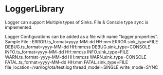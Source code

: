 # LoggerLibrary

Logger can support Multiple types of Sinks. File & Console type sync is implemented.

Logger Configurations can be added as a file with name "logger.properties". Sample File : 
ERROR.ts_format=yyyy-MM-dd HH:mm
ERROR.sink_type=FILE
DEBUG.ts_format=yyyy-MM-dd HH:mm:ss
DEBUG.sink_type=CONSOLE
INFO.ts_format=yyyy-MM-dd HH:mm:ss
INFO.sink_type=FILE
WARN.ts_format=yyyy-MM-dd HH:mm:ss
WARN.sink_type=CONSOLE
FATAL.ts_format=yyyy-MM-dd HH:mm
FATAL.sink_type=FILE
file_location=/var/log/ota/test.log
thread_model=SINGLE
write_mode=SYNC



